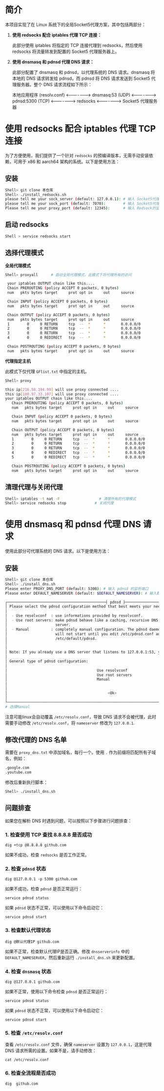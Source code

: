 # 简介

本项目实现了在 Linux 系统下的全局Socket5代理方案，其中包括两部分：

1. **使用 redsocks 配合 iptables 代理 TCP 连接：**

   此部分使用 iptables 将指定的 TCP 连接代理到 redsocks，然后使用 redsocks 将流量转发到配置的 Socket5 代理服务器上。

2. **使用 dnsmasq 和 pdnsd 代理 DNS 请求：**

   此部分配置了 dnsmasq 和 pdnsd，以代理系统的 DNS 请求。dnsmasq 将本地的 DNS 请求转发给 pdnsd，而 pdnsd 将 DNS 请求发送到 Socket5 代理服务器。整个 DNS 请求流程如下所示：

   本地应用程序 (resolv.conf) <-------> dnsmasq:53 (UDP) <-------> pdnsd:5300 (TCP) <-------> redsocks <-------> Socket5 代理服务器

# 使用 redsocks 配合 iptables 代理 TCP 连接

为了方便使用，我们提供了一个针对 `redsocks` 的预编译版本，无需手动安装依赖，可用于 x86 和 aarch64 架构的系统。以下是使用方法：

## 安装

```bash
Shell> git clone 本仓库
Shell> ./install_redsocks.sh
please tell me your sock_server (default: 127.0.0.1): # 输入 Socket5代理服务器的地址（默认为 127.0.0.1）
please tell me your sock_port (default: 7070):        # 输入 Socket5代理服务器的端口（默认为 7070）
Please tell me your proxy_port (default: 12345):      # 输入 Redsock的监听端口（默认为 12345）
```

## 启动 redsocks

```bash
Shell > service redsocks start
```

## 选择代理模式

**全局代理模式**

```bash
Shell> proxyall      # 启动全局代理模式，此模式下将代理所有的访问

 your iptables OUTPUT chain like this....
 Chain PREROUTING (policy ACCEPT 0 packets, 0 bytes)
 num   pkts bytes target     prot opt in     out     source               destination

 Chain INPUT (policy ACCEPT 0 packets, 0 bytes)
 num   pkts bytes target     prot opt in     out     source               destination

 Chain OUTPUT (policy ACCEPT 0 packets, 0 bytes)
 num   pkts bytes target     prot opt in     out     source               destination
 1        0     0 RETURN     tcp  --  *      *       0.0.0.0/0            192.168.188.0/24
 2        0     0 RETURN     tcp  --  *      *       0.0.0.0/0            127.0.0.1
 3        0     0 RETURN     tcp  --  *      *       0.0.0.0/0            127.0.0.1
 4        0     0 REDIRECT   tcp  --  *      *       0.0.0.0/0            0.0.0.0/0            redir ports 12345

 Chain POSTROUTING (policy ACCEPT 0 packets, 0 bytes)
 num   pkts bytes target     prot opt in     out     source               destination
```

**代理指定主机**

此模式下仅代理 `GFlist.txt` 中指定的主机。

```bash
Shell> proxy

this ip[216.58.194.99] will use proxy connected ....
this ip[180.97.33.107] will use proxy connected ....
your iptables OUTPUT chain like this....
   Chain PREROUTING (policy ACCEPT 0 packets, 0 bytes)
   num   pkts bytes target     prot opt in     out     source               destination

   Chain INPUT (policy ACCEPT 0 packets, 0 bytes)
   num   pkts bytes target     prot opt in     out     source               destination

   Chain OUTPUT (policy ACCEPT 0 packets, 0 bytes)
   num   pkts bytes target     prot opt in     out     source               destination
   1        0     0 RETURN     tcp  --  *      *       0.0.0.0/0            192.168.188.0/24
   2        0     0 RETURN     tcp  --  *      *       0.0.0.0/0            127.0.0.1
   3        0     0 RETURN     tcp  --  *      *       0.0.0.0/0            127.0.0.1
   4        0     0 REDIRECT   tcp  --  *      *       0.0.0.0/0            216.58.194.99        redir ports 12345
   5        0     0 REDIRECT   tcp  --  *      *       0.0.0.0/0            180.97.33.107        redir ports 12345

   Chain POSTROUTING (policy ACCEPT 0 packets, 0 bytes)
   num   pkts bytes target     prot opt in     out     source               destination
```

## 清理代理与关闭代理

```bash
Shell> iptables -t nat -F                  # 清理所有的代理模式
Shell> service redsocks stop             # 关闭代理
```

# 使用 dnsmasq 和 pdnsd 代理 DNS 请求

使用此部分可代理系统的 DNS 请求。以下是使用方法：

## 安装

```bash
Shell> git clone 本仓库
Shell> ./install_dns.sh
Please enter PROXY_DNS_PORT (default: 5300): # 输入 pdnsd 的监听端口
Please enter DEFAULT_NAMESERVER (default: $DEFAULT_NAMESERVER): # 输入默认的 DNS 服务器

┌─────────────────────────────────────────────┤ pdnsd ├─────────────────────────────────────────────┐
│ Please select the pdnsd configuration method that best meets your needs.                          │
│                                                                                                   │
│  - Use resolvconf  : use informations provided by resolvconf.                                     │
│  - Use root servers: make pdnsd behave like a caching, recursive DNS                              │
│                      server.                                                                      │
│  - Manual          : completely manual configuration. The pdnsd daemon                            │
│                      will not start until you edit /etc/pdnsd.conf and                            │
│                      /etc/default/pdnsd.                                                          │
│                                                                                                   │
│                                                                                                   │
│ Note: If you already use a DNS server that listens to 127.0.0.1:53, you have to choose "Manual".  │
│                                                                                                   │
│ General type of pdnsd configuration:                                                              │
│                                                                                                   │
│                                         Use resolvconf                                            │
│                                         Use root servers                                          │
│                                         Manual                                                    │
│                                                                                                   │
│                                                                                                   │
│                                              <Ok>                                                 │
│                                                                                                   │
└───────────────────────────────────────────────────────────────────────────────────────────────────┘
# 选择Manual

```

注意可能linux会自动覆盖 `/etc/resolv.conf`，导致 DNS 请求不会被代理，此时需要手动修改 `/etc/resolv.conf`，将 `nameserver` 修改为 `127.0.0.1`.

## 修改代理的 DNS 名单

需要在 `proxy_dns.txt` 中添加域名，每行一个。使用 `.` 作为前缀将匹配所有子域名，例如：

```bash
.google.com
.youtube.com
```

修改后重新执行脚本：

```bash
Shell> ./install_dns.sh
```


## 问题排查

如果您在解析 DNS 时遇到问题，可以按照以下步骤进行问题排查：

### 1. 检查使用 TCP 查找 8.8.8.8 是否成功

```shell
dig +tcp @8.8.8.8 github.com
```

如果不成功，检查 `redsocks` 是否工作正常。

### 2. 检查 `pdnsd` 状态

```shell
dig @127.0.0.1 -p 5300 github.com
```

如果不成功，检查 `pdnsd` 是否正常运行：

```shell
service pdnsd status
```

如果 `pdnsd` 状态不正常，可以使用以下命令启动它：

```shell
service pdnsd start
```

### 3. 检查默认代理状态

```shell
dig @默认代理IP github.com
```

如果不正常，检查默认代理IP是否正确。修改 `dnsserverinfo` 中的 `DEFAULT_NAMESERVER`，然后重新运行 `./install_dns.sh` 来更新配置。

### 4. 检查 `dnsmasq` 状态

```shell
dig @127.0.0.1 github.com
```

如果不正常，使用以下命令检查 `pdnsd` 是否正常运行：

```shell
service pdnsd status
```

如果 `pdnsd` 状态不正常，可以使用以下命令启动它：

```shell
service pdnsd start
```

### 5. 检查 `/etc/resolv.conf`
查看 `/etc/resolv.conf` 文件，确保 `nameserver` 设置为 `127.0.0.1`，这是代理 DNS 请求所需的设置。如果不是，请手动修改：

```shell
cat /etc/resolv.conf
```

### 6. 检查全流程是否成功

```shell
dig  github.com
```
